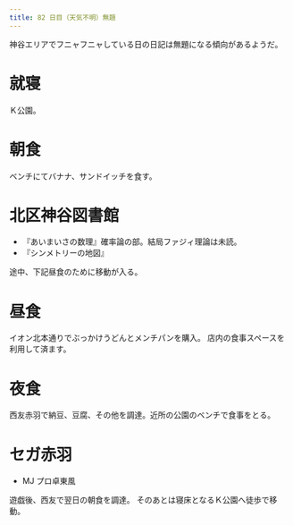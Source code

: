 ```yaml
---
title: 82 日目（天気不明）無題
---
```


神谷エリアでフニャフニャしている日の日記は無題になる傾向があるようだ。

# 就寝

Ｋ公園。

# 朝食

ベンチにてバナナ、サンドイッチを食す。

# 北区神谷図書館

* 『あいまいさの数理』確率論の部。結局ファジィ理論は未読。
* 『シンメトリーの地図』

途中、下記昼食のために移動が入る。

# 昼食

イオン北本通りでぶっかけうどんとメンチパンを購入。
店内の食事スペースを利用して済ます。

# 夜食

西友赤羽で納豆、豆腐、その他を調達。近所の公園のベンチで食事をとる。

# セガ赤羽

* MJ プロ卓東風

遊戯後、西友で翌日の朝食を調達。
そのあとは寝床となるＫ公園へ徒歩で移動。
